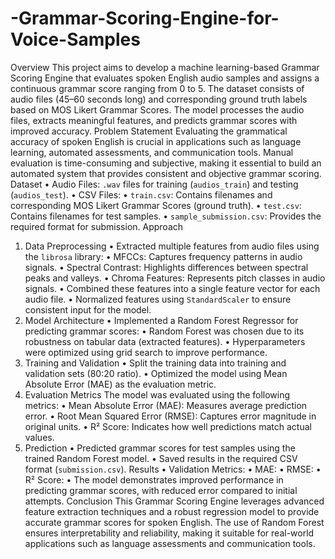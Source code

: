# -Grammar-Scoring-Engine-for-Voice-Samples
Overview
This project aims to develop a machine learning-based Grammar Scoring Engine that evaluates spoken English audio samples and assigns a continuous grammar score ranging from 0 to 5. The dataset consists of audio files (45–60 seconds long) and corresponding ground truth labels based on MOS Likert Grammar Scores. The model processes the audio files, extracts meaningful features, and predicts grammar scores with improved accuracy.
Problem Statement
Evaluating the grammatical accuracy of spoken English is crucial in applications such as language learning, automated assessments, and communication tools. Manual evaluation is time-consuming and subjective, making it essential to build an automated system that provides consistent and objective grammar scoring.
Dataset
	•	Audio Files: `.wav` files for training (`audios_train`) and testing (`audios_test`).
	•	CSV Files:
	•	`train.csv`: Contains filenames and corresponding MOS Likert Grammar Scores (ground truth).
	•	`test.csv`: Contains filenames for test samples.
	•	`sample_submission.csv`: Provides the required format for submission.
Approach
1. Data Preprocessing
	•	Extracted multiple features from audio files using the `librosa` library:
	  •	MFCCs: Captures frequency patterns in audio signals.
    •	Spectral Contrast: Highlights differences between spectral peaks and valleys.
	  •	Chroma Features: Represents pitch classes in audio signals.
  •	Combined these features into a single feature vector for each audio file.
	•	Normalized features using `StandardScaler` to ensure consistent input for the model.
2. Model Architecture
	•	Implemented a Random Forest Regressor for predicting grammar scores:
	  •	Random Forest was chosen due to its robustness on tabular data (extracted features).
	  •	Hyperparameters were optimized using grid search to improve performance.
3. Training and Validation
	•	Split the training data into training and validation sets (80:20 ratio).
	•	Optimized the model using Mean Absolute Error (MAE) as the evaluation metric.
4. Evaluation Metrics
The model was evaluated using the following metrics:
	•	Mean Absolute Error (MAE): Measures average prediction error.
	•	Root Mean Squared Error (RMSE): Captures error magnitude in original units.
	•	R² Score: Indicates how well predictions match actual values.
5. Prediction
	•	Predicted grammar scores for test samples using the trained Random Forest model.
	•	Saved results in the required CSV format (`submission.csv`).
Results
	•	Validation Metrics:
	•	MAE: 
	•	RMSE: 
	•	R² Score: 
	•	The model demonstrates improved performance in predicting grammar scores, with reduced error compared to initial attempts.
Conclusion
This Grammar Scoring Engine leverages advanced feature extraction techniques and a robust regression model to provide accurate grammar scores for spoken English. The use of Random Forest ensures interpretability and reliability, making it suitable for real-world applications such as language assessments and communication tools.

